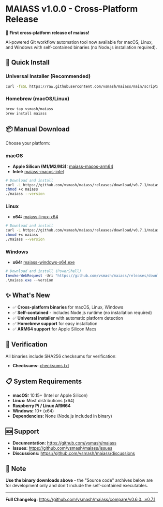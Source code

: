 # MAIASS v1.0.0 - Cross-Platform Release

🎉 **First cross-platform release of maiass!** 

AI-powered Git workflow automation tool now available for macOS, Linux, and Windows with self-contained binaries (no Node.js installation required).

## 🚀 Quick Install

### Universal Installer (Recommended)
```bash
curl -fsSL https://raw.githubusercontent.com/vsmash/maiass/main/scripts/install.sh | bash
```

### Homebrew (macOS/Linux)
```bash
brew tap vsmash/maiass
brew install maiass
```

## 📦 Manual Download

Choose your platform:

### macOS
- **Apple Silicon (M1/M2/M3):** [maiass-macos-arm64](https://github.com/vsmash/maiass/releases/download/v0.7.1/maiass-macos-arm64)
- **Intel:** [maiass-macos-intel](https://github.com/vsmash/maiass/releases/download/v0.7.1/maiass-macos-intel)

```bash
# Download and install
curl -L https://github.com/vsmash/maiass/releases/download/v0.7.1/maiass-macos-arm64 -o maiass
chmod +x maiass
./maiass --version
```

### Linux
- **x64:** [maiass-linux-x64](https://github.com/vsmash/maiass/releases/download/v0.7.1/maiass-linux-x64)

```bash
# Download and install
curl -L https://github.com/vsmash/maiass/releases/download/v0.7.1/maiass-linux-x64 -o maiass
chmod +x maiass
./maiass --version
```

### Windows
- **x64:** [maiass-windows-x64.exe](https://github.com/vsmash/maiass/releases/download/v0.7.1/maiass-windows-x64.exe)

```powershell
# Download and install (PowerShell)
Invoke-WebRequest -Uri "https://github.com/vsmash/maiass/releases/download/v0.7.1/maiass-windows-x64.exe" -OutFile "maiass.exe"
.\maiass.exe --version
```

## ✨ What's New

- ✅ **Cross-platform binaries** for macOS, Linux, Windows
- ✅ **Self-contained** - includes Node.js runtime (no installation required)
- ✅ **Universal installer** with automatic platform detection
- ✅ **Homebrew support** for easy installation
- ✅ **ARM64 support** for Apple Silicon Macs

## 🔐 Verification

All binaries include SHA256 checksums for verification:
- **Checksums:** [checksums.txt](https://github.com/vsmash/maiass/releases/download/v0.7.1/checksums.txt)

## 📋 System Requirements

- **macOS:** 10.15+ (Intel or Apple Silicon)
- **Linux:** Most distributions (x64)
- **Raspberry Pi / Linux ARM64**
- **Windows:** 10+ (x64)
- **Dependencies:** None (Node.js included in binary)

## 🆘 Support

- **Documentation:** https://github.com/vsmash/maiass
- **Issues:** https://github.com/vsmash/maiass/issues
- **Discussions:** https://github.com/vsmash/maiass/discussions

## 📝 Note

**Use the binary downloads above** - the "Source code" archives below are for development only and don't include the self-contained executables.

---

**Full Changelog:** https://github.com/vsmash/maiass/compare/v0.6.0...v0.7.1
